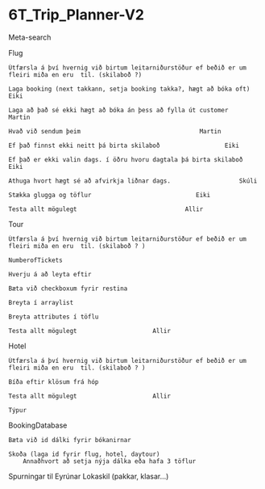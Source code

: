 # 6T_Trip_Planner-V2
Meta-search

Flug
	
	Útfærsla á því hvernig við birtum leitarniðurstöður ef beðið er um 
	fleiri miða en eru  til. (skilaboð ?)

	Laga booking (next takkann, setja booking takka?, hægt að bóka oft)		Eiki

	Laga að það sé ekki hægt að bóka án þess að fylla út customer			 Martin
	
	Hvað við sendum þeim								 Martin
	
	Ef það finnst ekki neitt þá birta skilaboð					Eiki
	
	Ef það er ekki valin dags. í öðru hvoru dagtala þá birta skilaboð		  Eiki
	
	Athuga hvort hægt sé að afvirkja liðnar dags.					Skúli

	Stækka glugga og töflur								Eiki

	Testa allt mögulegt								 Allir


Tour

	Útfærsla á því hvernig við birtum leitarniðurstöður ef beðið er um 
	fleiri miða en eru  til. (skilaboð ? )

	NumberofTickets
	
	Hverju á að leyta eftir
	
	Bæta við checkboxum fyrir restina
	
	Breyta í arraylist
	
	Breyta attributes í töflu

	Testa allt mögulegt						Allir

Hotel

	Útfærsla á því hvernig við birtum leitarniðurstöður ef beðið er um 
	fleiri miða en eru  til. (skilaboð ? )

	Bíða eftir klösum frá hóp

	Testa allt mögulegt						Allir

	Týpur 


BookingDatabase
	
	Bæta við id dálki fyrir bókanirnar
	
	Skoða (laga id fyrir flug, hotel, daytour)
		Annaðhvort að setja nýja dálka eða hafa 3 töflur 






Spurningar til Eyrúnar
	Lokaskil (pakkar, klasar...)
